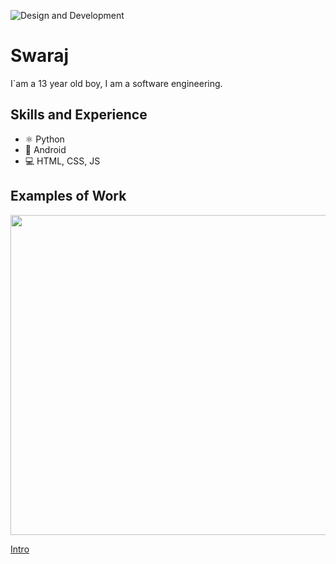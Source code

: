 ![Design and Development](https://cdn.corporatefinanceinstitute.com/assets/artificial-intelligence-1024x512.jpeg)


# Swaraj
I`am a 13 year old boy, I am a software engineering.

## Skills and Experience
* ⚛ Python
* 📱 Android
* 💻 HTML, CSS, JS

## Examples of Work
<img src="https://github.com/adriantwarog/adriantwarog/blob/master/covid19.gif" width="512" >

<a href = "https://youtube.com/channel/UCgxCHhiP2ckGHQhdDWrFEwA">Intro</a>
